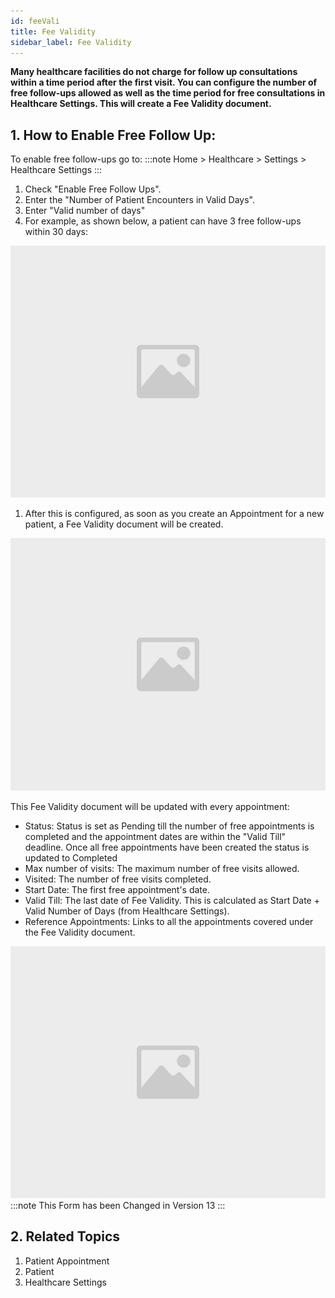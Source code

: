 ```yaml
---
id: feeVali
title: Fee Validity
sidebar_label: Fee Validity
---
```


**Many healthcare facilities do not charge for follow up consultations within a time period after the first visit. You can configure the number of free follow-ups allowed as well as the time period for free consultations in Healthcare Settings. This will create a Fee Validity document.**

## 1. How to Enable Free Follow Up:

To enable free follow-ups go to:
:::note
Home > Healthcare > Settings > Healthcare Settings
:::

1. Check "Enable Free Follow Ups".
1. Enter the "Number of Patient Encounters in Valid Days".
1. Enter "Valid number of days"
1. For example, as shown below, a patient can have 3 free follow-ups within 30 days:

![image](images/image.jpg)

1. After this is configured, as soon as you create an Appointment for a new patient, a Fee Validity document will be created.

![image](images/image.jpg)

This Fee Validity document will be updated with every appointment:

- Status: Status is set as Pending till the number of free appointments is completed and the appointment dates are within the "Valid Till" deadline. Once all free appointments have been created the status is updated to Completed
- Max number of visits: The maximum number of free visits allowed.
- Visited: The number of free visits completed.
- Start Date: The first free appointment's date.
- Valid Till: The last date of Fee Validity. This is calculated as Start Date + Valid Number of Days (from Healthcare Settings).
- Reference Appointments: Links to all the appointments covered under the Fee Validity document.

![image](images/image.jpg)
:::note
This Form has been Changed in Version 13
:::

## 2. Related Topics

1. Patient Appointment
1. Patient
1. Healthcare Settings
